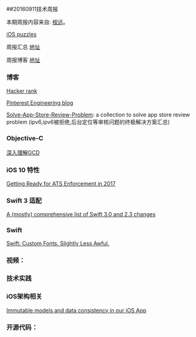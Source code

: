
##20160911技术周报

本期周报内容来自: [桉远](https://github.com/AnYuan)。

[iOS puzzles](https://github.com/BaiduHiDeviOS/iOS-puzzles)

周报汇总 [地址](https://github.com/BaiduHiDeviOS/iOS-Tech-Weekly)

周报博客 [地址](http://baiduhidevios.github.io/)


### 博客

[Hacker rank](https://www.hackerrank.com/domains?h_r=logo)

[Pinterest Engineering blog](https://engineering.pinterest.com/blog)

[Solve-App-Store-Review-Problem](https://github.com/wg689/Solve-App-Store-Review-Problem): a collection to solve app store review problem (ipv6,ipv6被拒绝,后台定位等审核问题的终极解决方案汇总)


### Objective-C

[深入理解GCD](https://bestswifter.com/deep-gcd/)

### iOS 10 特性

[Getting Ready for ATS Enforcement in 2017](https://nabla-c0d3.github.io/blog/2016/08/14/ats-enforced-2017/)

### Swift 3 适配

[A (mostly) comprehensive list of Swift 3.0 and 2.3 changes](https://buildingvts.com/a-mostly-comprehensive-list-of-swift-3-0-and-2-3-changes-193b904bb5b1#.gewf1wa13)


### Swift

[Swift: Custom Fonts. Slightly Less Awful.](https://medium.com/@cocotutch/swift-custom-fonts-slightly-less-awful-f235e20027f3#.ug9qnblxr)

### 视频：




### 技术实践



### iOS架构相关

[Immutable models and data consistency in our iOS App](https://engineering.pinterest.com/blog/immutable-models-and-data-consistency-our-ios-app)



### 开源代码：
